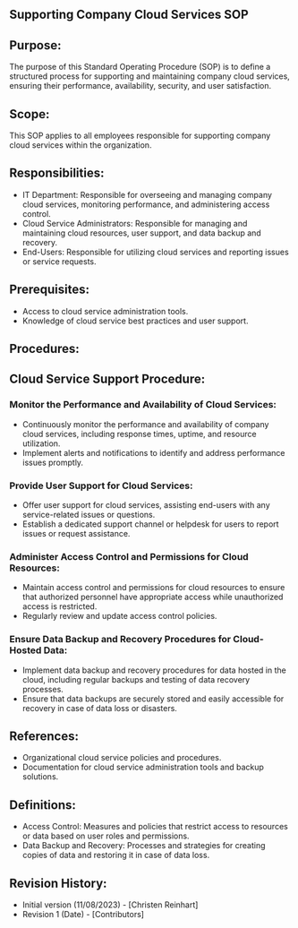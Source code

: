 ## Supporting Company Cloud Services SOP
## Purpose:
The purpose of this Standard Operating Procedure (SOP) is to define a structured process for supporting and maintaining company cloud services, ensuring their performance, availability, security, and user satisfaction.
## Scope:
This SOP applies to all employees responsible for supporting company cloud services within the organization.
## Responsibilities:
- IT Department: Responsible for overseeing and managing company cloud services, monitoring performance, and administering access control.
- Cloud Service Administrators: Responsible for managing and maintaining cloud resources, user support, and data backup and recovery.
- End-Users: Responsible for utilizing cloud services and reporting issues or service requests.
## Prerequisites:
- Access to cloud service administration tools.
- Knowledge of cloud service best practices and user support.
## Procedures:
## Cloud Service Support Procedure:
### Monitor the Performance and Availability of Cloud Services:
- Continuously monitor the performance and availability of company cloud services, including response times, uptime, and resource utilization.
- Implement alerts and notifications to identify and address performance issues promptly.
### Provide User Support for Cloud Services:
- Offer user support for cloud services, assisting end-users with any service-related issues or questions.
- Establish a dedicated support channel or helpdesk for users to report issues or request assistance.
### Administer Access Control and Permissions for Cloud Resources:
- Maintain access control and permissions for cloud resources to ensure that authorized personnel have appropriate access while unauthorized access is restricted.
- Regularly review and update access control policies.
### Ensure Data Backup and Recovery Procedures for Cloud-Hosted Data:
- Implement data backup and recovery procedures for data hosted in the cloud, including regular backups and testing of data recovery processes.
- Ensure that data backups are securely stored and easily accessible for recovery in case of data loss or disasters.
## References:
- Organizational cloud service policies and procedures.
- Documentation for cloud service administration tools and backup solutions.
## Definitions:
- Access Control: Measures and policies that restrict access to resources or data based on user roles and permissions.
- Data Backup and Recovery: Processes and strategies for creating copies of data and restoring it in case of data loss.
## Revision History:
- Initial version (11/08/2023) - [Christen Reinhart]
- Revision 1 (Date) - [Contributors]
